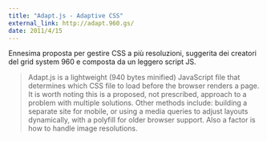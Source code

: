 ```yaml
---
title: "Adapt.js - Adaptive CSS"
external_link: http://adapt.960.gs/
date: 2011/4/15
---
```


Ennesima proposta per gestire CSS a più resoluzioni, suggerita dei creatori del grid system 960 e composta da un leggero script JS.

> Adapt.js is a lightweight (940 bytes minified) JavaScript file that determines which CSS file to load before the browser renders a page. It is worth noting this is a proposed, not prescribed, approach to a problem with multiple solutions. Other methods include: building a separate site for mobile, or using a media queries to adjust layouts dynamically, with a polyfill for older browser support. Also a factor is how to handle image resolutions.
